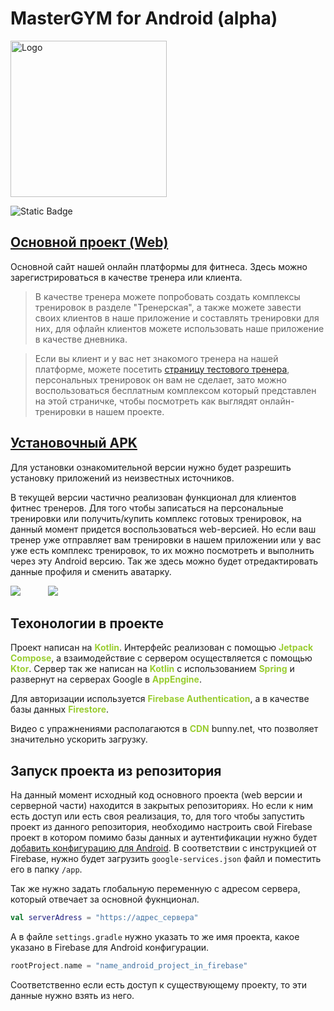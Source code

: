 

# MasterGYM for Android (alpha)

<picture>
  <img width="250px" alt="Logo" src="https://mastergym.online/MasterGYMIcon512.png">
</picture>

![Static Badge](https://img.shields.io/badge/made_by-Ragefalcon-orange)


<h2><a  href="https://mastergym.online">Основной проект (Web)</a></h2>
Основной сайт нашей онлайн платформы для фитнеса. Здесь можно 
зарегистрироваться в качестве тренера или клиента. 

> В качестве тренера 
можете попробовать создать комплексы тренировок в разделе "Тренерская", 
а также можете завести своих клиентов в наше приложение и составлять тренировки 
для них, для офлайн клиентов можете использовать наше приложение 
в качестве дневника. 

>Если вы клиент и у вас нет знакомого тренера на нашей платформе, можете 
посетить <a  href="https://mastergym.online?idt=VxtfjIX8S8Q1SLsG49c2"> страницу тестового тренера</a>, персональных тренировок 
он вам не сделает, зато можно воспользоваться бесплатным комплексом который 
представлен на этой страничке, чтобы посмотреть как выглядят 
онлайн-тренировки в нашем проекте.

<h2><a  href="https://FitConstructorImg.b-cdn.net/other/File%20for%20download/MasterGYM.apk" download>
Установочный APK
</a></h2>
Для установки ознакомительной версии нужно будет разрешить установку приложений из
неизвестных источников. 

В текущей версии частично реализован функционал для клиентов фитнес тренеров.
Для того чтобы записаться на персональные тренировки или получить/купить 
комплекс готовых тренировок, на данный момент придется воспользоваться web-версией. 
Но если ваш тренер уже отправляет вам тренировки в нашем приложении или у вас уже есть комплекс тренировок, то их можно
посмотреть и выполнить через эту Android версию. Так же здесь можно будет
отредактировать данные профиля и сменить аватарку.

<p>
<img src="https://FitConstructorImg.b-cdn.net/other/open_training_demo.gif">
<img style="padding-left: 40px" src="https://FitConstructorImg.b-cdn.net/other/change_avatar_demo.gif">
</p>

## Техонологии в проекте

Проект написан на <b style="color: yellowgreen" >Kotlin</b>. Интерфейс реализован с помощью 
<b style="color: yellowgreen" >Jetpack Compose</b>, 
а взаимодействие с сервером осуществляется с помощью <b style="color: yellowgreen" >Ktor</b>.
Сервер так же написан на <b style="color: yellowgreen" >Kotlin</b> 
с использованием <b style="color: yellowgreen" >Spring</b> и 
развернут на серверах Google в <b style="color: yellowgreen" >AppEngine</b>.

Для авторизации используется <b style="color: yellowgreen" >Firebase Authentication</b>, 
а в качестве базы данных <b style="color: yellowgreen" >Firestore</b>.

Видео с упражнениями располагаются в <b style="color: yellowgreen" >CDN</b> bunny.net, что 
позволяет значительно ускорить загрузку.

## Запуск проекта из репозитория

На данный момент исходный код основного проекта (web версии и серверной части) 
находится в закрытых репозиториях. Но если к ним есть доступ или есть своя 
реализация, то, для того чтобы запустить проект из данного репозитория, 
необходимо настроить
свой Firebase проект в котором помимо базы данных и аутентификации нужно будет
<a  href="https://firebase.google.com/docs/android/setup?hl=ru"> добавить 
конфигурацию для Android</a>. В соответствии с инструкцией от Firebase, 
нужно будет загрузить `google-services.json` файл и поместить его в папку `/app`.

Так же нужно задать глобальную переменную с адресом сервера, который отвечает за
основной фукнционал.

```Kotlin 
val serverAdress = "https://адрес_сервера"
```

А в файле `settings.gradle` нужно указать то же имя проекта, 
какое указано в Firebase для Android конфигурации.

```Kotlin 
rootProject.name = "name_android_project_in_firebase"
```


Соответственно если есть доступ к существующему проекту, то эти данные нужно взять из него.

